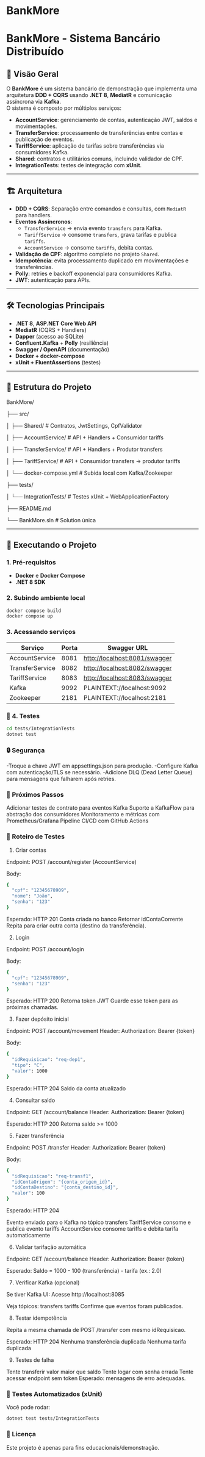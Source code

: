 # BankMore
 
# BankMore - Sistema Bancário Distribuído

## 📖 Visão Geral
O **BankMore** é um sistema bancário de demonstração que implementa uma arquitetura **DDD + CQRS** usando **.NET 8**, **MediatR** e comunicação assíncrona via **Kafka**.  
O sistema é composto por múltiplos serviços:
- **AccountService**: gerenciamento de contas, autenticação JWT, saldos e movimentações.
- **TransferService**: processamento de transferências entre contas e publicação de eventos.
- **TariffService**: aplicação de tarifas sobre transferências via consumidores Kafka.
- **Shared**: contratos e utilitários comuns, incluindo validador de CPF.
- **IntegrationTests**: testes de integração com **xUnit**.

---

## 🏗 Arquitetura
- **DDD + CQRS**: Separação entre comandos e consultas, com `MediatR` para handlers.
- **Eventos Assíncronos**:  
  - `TransferService` → envia evento `transfers` para Kafka.
  - `TariffService` → consome `transfers`, grava tarifas e publica `tariffs`.
  - `AccountService` → consome `tariffs`, debita contas.
- **Validação de CPF**: algoritmo completo no projeto `Shared`.
- **Idempotência**: evita processamento duplicado em movimentações e transferências.
- **Polly**: retries e backoff exponencial para consumidores Kafka.
- **JWT**: autenticação para APIs.

---

## 🛠 Tecnologias Principais
- **.NET 8**, **ASP.NET Core Web API**
- **MediatR** (CQRS + Handlers)
- **Dapper** (acesso ao SQLite)
- **Confluent.Kafka** + **Polly** (resiliência)
- **Swagger / OpenAPI** (documentação)
- **Docker + docker-compose**
- **xUnit + FluentAssertions** (testes)

---

## 📂 Estrutura do Projeto

BankMore/

├── src/

│ ├── Shared/ # Contratos, JwtSettings, CpfValidator

│ ├── AccountService/ # API + Handlers + Consumidor tariffs

│ ├── TransferService/ # API + Handlers + Produtor transfers

│ ├── TariffService/ # API + Consumidor transfers -> produtor tariffs

│ └── docker-compose.yml # Subida local com Kafka/Zookeeper

├── tests/

│ └── IntegrationTests/ # Testes xUnit + WebApplicationFactory

├── README.md

└── BankMore.sln # Solution única


---

## 🚀 Executando o Projeto

### 1. Pré-requisitos
- **Docker** e **Docker Compose**
- **.NET 8 SDK**

### 2. Subindo ambiente local
```bash
docker compose build
docker compose up
```

### 3. Acessando serviços

| Serviço         | Porta | Swagger URL                                                    |
| --------------- | ----- | -------------------------------------------------------------- |
| AccountService  | 8081  | [http://localhost:8081/swagger](http://localhost:8081/swagger) |
| TransferService | 8082  | [http://localhost:8082/swagger](http://localhost:8082/swagger) |
| TariffService   | 8083  | [http://localhost:8083/swagger](http://localhost:8083/swagger) |
| Kafka           | 9092  | PLAINTEXT://localhost:9092                                     |
| Zookeeper       | 2181  | PLAINTEXT://localhost:2181                                     |

### 🧪 4. Testes

```bash
cd tests/IntegrationTests
dotnet test
```

### 🔒 Segurança

-Troque a chave JWT em appsettings.json para produção.
-Configure Kafka com autenticação/TLS se necessário.
-Adicione DLQ (Dead Letter Queue) para mensagens que falharem após retries.

### 📌 Próximos Passos

 Adicionar testes de contrato para eventos Kafka
 Suporte a KafkaFlow para abstração dos consumidores
 Monitoramento e métricas com Prometheus/Grafana
 Pipeline CI/CD com GitHub Actions

### 🧪 Roteiro de Testes
1. Criar contas

Endpoint: POST /account/register (AccountService)

Body:
```bash
{
  "cpf": "12345678909",
  "nome": "João",
  "senha": "123"
}
```

Esperado:
HTTP 201
Conta criada no banco
Retornar idContaCorrente
Repita para criar outra conta (destino da transferência).

2. Login

Endpoint: POST /account/login

Body:
```bash
{
  "cpf": "12345678909",
  "senha": "123"
}
```

Esperado:
HTTP 200
Retorna token JWT
Guarde esse token para as próximas chamadas.

3. Fazer depósito inicial

Endpoint: POST /account/movement
Header: Authorization: Bearer {token}

Body:
```bash
{
  "idRequisicao": "req-dep1",
  "tipo": "C",
  "valor": 1000
}
```
Esperado:
HTTP 204
Saldo da conta atualizado


4. Consultar saldo

Endpoint: GET /account/balance
Header: Authorization: Bearer {token}

Esperado:
HTTP 200
Retorna saldo >= 1000

5. Fazer transferência

Endpoint: POST /transfer
Header: Authorization: Bearer {token}

Body:
```bash
{
  "idRequisicao": "req-transf1",
  "idContaOrigem": "{conta_origem_id}",
  "idContaDestino": "{conta_destino_id}",
  "valor": 100
}
```

Esperado:
HTTP 204

Evento enviado para o Kafka no tópico transfers
TariffService consome e publica evento tariffs
AccountService consome tariffs e debita tarifa automaticamente

6. Validar tarifação automática

Endpoint: GET /account/balance
Header: Authorization: Bearer {token}

Esperado:
Saldo = 1000 - 100 (transferência) - tarifa (ex.: 2.0)

7. Verificar Kafka (opcional)

Se tiver Kafka UI:
Acesse http://localhost:8085

Veja tópicos:
transfers
tariffs
Confirme que eventos foram publicados.

8. Testar idempotência

Repita a mesma chamada de POST /transfer com mesmo idRequisicao.

Esperado:
HTTP 204
Nenhuma transferência duplicada
Nenhuma tarifa duplicada

9. Testes de falha

Tente transferir valor maior que saldo
Tente logar com senha errada
Tente acessar endpoint sem token
Esperado: mensagens de erro adequadas.

### 🧰 Testes Automatizados (xUnit)

Você pode rodar:
```bash
dotnet test tests/IntegrationTests
```

### 📝 Licença

Este projeto é apenas para fins educacionais/demonstração.
